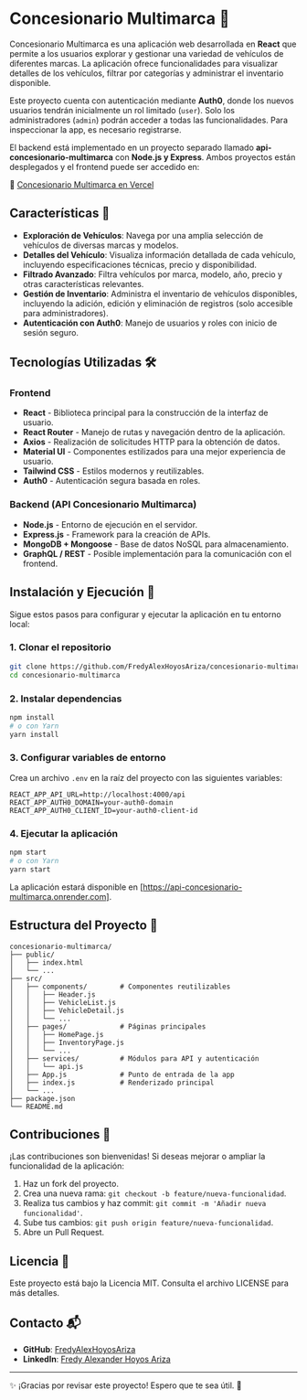 # Concesionario Multimarca 🚗

Concesionario Multimarca es una aplicación web desarrollada en **React** que permite a los usuarios explorar y gestionar una variedad de vehículos de diferentes marcas. La aplicación ofrece funcionalidades para visualizar detalles de los vehículos, filtrar por categorías y administrar el inventario disponible.

Este proyecto cuenta con autenticación mediante **Auth0**, donde los nuevos usuarios tendrán inicialmente un rol limitado (`user`). Solo los administradores (`admin`) podrán acceder a todas las funcionalidades. Para inspeccionar la app, es necesario registrarse.

El backend está implementado en un proyecto separado llamado **api-concesionario-multimarca** con **Node.js y Express**. Ambos proyectos están desplegados y el frontend puede ser accedido en:

🔗 [Concesionario Multimarca en Vercel](https://concesionario-multimarca.vercel.app/)

## Características 🌟

- **Exploración de Vehículos**: Navega por una amplia selección de vehículos de diversas marcas y modelos.
- **Detalles del Vehículo**: Visualiza información detallada de cada vehículo, incluyendo especificaciones técnicas, precio y disponibilidad.
- **Filtrado Avanzado**: Filtra vehículos por marca, modelo, año, precio y otras características relevantes.
- **Gestión de Inventario**: Administra el inventario de vehículos disponibles, incluyendo la adición, edición y eliminación de registros (solo accesible para administradores).
- **Autenticación con Auth0**: Manejo de usuarios y roles con inicio de sesión seguro.

## Tecnologías Utilizadas 🛠️

### Frontend

- **React** - Biblioteca principal para la construcción de la interfaz de usuario.
- **React Router** - Manejo de rutas y navegación dentro de la aplicación.
- **Axios** - Realización de solicitudes HTTP para la obtención de datos.
- **Material UI** - Componentes estilizados para una mejor experiencia de usuario.
- **Tailwind CSS** - Estilos modernos y reutilizables.
- **Auth0** - Autenticación segura basada en roles.

### Backend (API Concesionario Multimarca)

- **Node.js** - Entorno de ejecución en el servidor.
- **Express.js** - Framework para la creación de APIs.
- **MongoDB + Mongoose** - Base de datos NoSQL para almacenamiento.
- **GraphQL / REST** - Posible implementación para la comunicación con el frontend.

## Instalación y Ejecución 🚀

Sigue estos pasos para configurar y ejecutar la aplicación en tu entorno local:

### 1. Clonar el repositorio

```bash
git clone https://github.com/FredyAlexHoyosAriza/concesionario-multimarca.git
cd concesionario-multimarca
```

### 2. Instalar dependencias

```bash
npm install
# o con Yarn
yarn install
```

### 3. Configurar variables de entorno

Crea un archivo `.env` en la raíz del proyecto con las siguientes variables:

```env
REACT_APP_API_URL=http://localhost:4000/api
REACT_APP_AUTH0_DOMAIN=your-auth0-domain
REACT_APP_AUTH0_CLIENT_ID=your-auth0-client-id
```

### 4. Ejecutar la aplicación

```bash
npm start
# o con Yarn
yarn start
```

La aplicación estará disponible en [https://api-concesionario-multimarca.onrender.com].

## Estructura del Proyecto 📁

```plaintext
concesionario-multimarca/
├── public/
│   ├── index.html
│   └── ...
├── src/
│   ├── components/        # Componentes reutilizables
│   │   ├── Header.js
│   │   ├── VehicleList.js
│   │   ├── VehicleDetail.js
│   │   └── ...
│   ├── pages/             # Páginas principales
│   │   ├── HomePage.js
│   │   ├── InventoryPage.js
│   │   └── ...
│   ├── services/          # Módulos para API y autenticación
│   │   └── api.js
│   ├── App.js             # Punto de entrada de la app
│   ├── index.js           # Renderizado principal
│   └── ...
├── package.json
└── README.md
```

## Contribuciones 🤝

¡Las contribuciones son bienvenidas! Si deseas mejorar o ampliar la funcionalidad de la aplicación:

1. Haz un fork del proyecto.
2. Crea una nueva rama: `git checkout -b feature/nueva-funcionalidad`.
3. Realiza tus cambios y haz commit: `git commit -m 'Añadir nueva funcionalidad'`.
4. Sube tus cambios: `git push origin feature/nueva-funcionalidad`.
5. Abre un Pull Request.

## Licencia 📄

Este proyecto está bajo la Licencia MIT. Consulta el archivo LICENSE para más detalles.

## Contacto 📬

- **GitHub**: [FredyAlexHoyosAriza](https://github.com/FredyAlexHoyosAriza)
- **LinkedIn**: [Fredy Alexander Hoyos Ariza](https://www.linkedin.com/in/fredy-alexander-hoyos-ariza-3b7122167/)

---

✨ ¡Gracias por revisar este proyecto! Espero que te sea útil. 🚀
